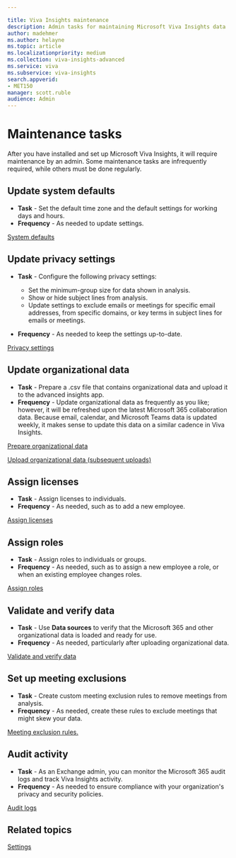 ```yaml
---

title: Viva Insights maintenance
description: Admin tasks for maintaining Microsoft Viva Insights data
author: madehmer
ms.author: helayne
ms.topic: article
ms.localizationpriority: medium 
ms.collection: viva-insights-advanced 
ms.service: viva 
ms.subservice: viva-insights 
search.appverid: 
- MET150 
manager: scott.ruble
audience: Admin
---
```


# Maintenance tasks

After you have installed and set up Microsoft Viva Insights, it will require maintenance by an admin. Some maintenance tasks are infrequently required, while others must be done regularly.  

## Update system defaults

* **Task** - Set the default time zone and the default settings for working days and hours.  
* **Frequency** - As needed to update settings.

[System defaults](/viva/insights/use/system-defaults?toc=/viva/insights/use/toc.json&bc=/viva/insights/breadcrumb/toc.json)

## Update privacy settings

* **Task** - Configure the following privacy settings:

  * Set the minimum-group size for data shown in analysis.
  * Show or hide subject lines from analysis.
  * Update settings to exclude emails or meetings for specific email addresses, from specific domains, or key terms in subject lines for emails or meetings.

* **Frequency** - As needed to keep the settings up-to-date.

[Privacy settings](/viva/insights/use/privacy-settings?toc=/viva/insights/use/toc.json&bc=/viva/insights/breadcrumb/toc.json)

## Update organizational data

* **Task** - Prepare a .csv file that contains organizational data and upload it to the advanced insights app.
* **Frequency** - Update organizational data as frequently as you like; however, it will be refreshed upon the latest Microsoft 365 collaboration data. Because email, calendar, and Microsoft Teams data is updated weekly, it makes sense to update this data on a similar cadence in Viva Insights.

[Prepare organizational data](/viva/insights/setup/prepare-organizational-data?toc=/viva/insights/use/toc.json&bc=/viva/insights/breadcrumb/toc.json)

[Upload organizational data (subsequent uploads)](/viva/insights/setup/upload-organizational-data2?toc=/viva/insights/use/toc.json&bc=/viva/insights/breadcrumb/toc.json)

## Assign licenses  

* **Task** - Assign licenses to individuals.  
* **Frequency** - As needed, such as to add a new employee.

[Assign licenses](/viva/insights/setup/assign-licenses-to-population?toc=/viva/insights/use/toc.json&bc=/viva/insights/breadcrumb/toc.json)

## Assign roles

* **Task** - Assign roles to individuals or groups.  
* **Frequency** - As needed, such as to assign a new employee a role, or when an existing employee changes roles.

[Assign roles](/viva/insights/setup/assign-roles-to-wpa-admins?toc=/viva/insights/use/toc.json&bc=/viva/insights/breadcrumb/toc.json)

## Validate and verify data

* **Task** - Use **Data sources** to verify that the Microsoft 365 and other organizational data is loaded and ready for use.
* **Frequency** - As needed, particularly after uploading organizational data.

[Validate and verify data](/viva/insights/setup/validate-verify-data?toc=/viva/insights/use/toc.json&bc=/viva/insights/breadcrumb/toc.json)

## Set up meeting exclusions

* **Task** - Create custom meeting exclusion rules to remove meetings from analysis.  
* **Frequency** - As needed, create these rules to exclude meetings that might skew your data.

[Meeting exclusion rules.](/viva/insights/tutorials/meeting-exclusions-intro?toc=/viva/insights/use/toc.json&bc=/viva/insights/breadcrumb/toc.json)

## Audit activity

* **Task** - As an Exchange admin, you can monitor the Microsoft 365 audit logs and track Viva Insights activity.
* **Frequency** - As needed to ensure compliance with your organization's privacy and security policies.

[Audit logs](/viva/insights/setup/audit-logs?toc=/viva/insights/use/toc.json&bc=/viva/insights/breadcrumb/toc.json)

## Related topics

[Settings](/viva/insights/use/settings?toc=/viva/insights/use/toc.json&bc=/viva/insights/breadcrumb/toc.json)
